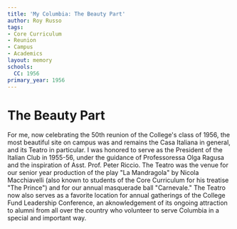```yaml
---
title: 'My Columbia: The Beauty Part'
author: Roy Russo
tags:
- Core Curriculum
- Reunion
- Campus
- Academics
layout: memory
schools:
  CC: 1956
primary_year: 1956
---
```

# The Beauty Part

For me, now celebrating the 50th reunion of the College's class of 1956, the most beautiful site on campus was and remains the Casa Italiana in general, and its Teatro in particular.  I was honored to serve as the President of the Italian Club in 1955-56, under the guidance of Professoressa Olga Ragusa and the inspiration of Asst. Prof. Peter Riccio.  The Teatro was the venue for our senior year production of the play "La Mandragola" by Nicola Macchiavelli (also known to students of  the Core Curriculum for his treatise "The Prince") and for our annual masquerade ball "Carnevale."  The Teatro now also serves as a favorite location for annual gatherings of the College Fund Leadership Conference, an aknowledgement of its ongoing attraction to alumni from all over the country who volunteer to serve Columbia in a special and important way.
